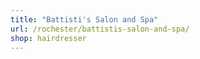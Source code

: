 ```yaml
---
title: "Battisti's Salon and Spa"
url: /rochester/battistis-salon-and-spa/
shop: hairdresser
---
```

